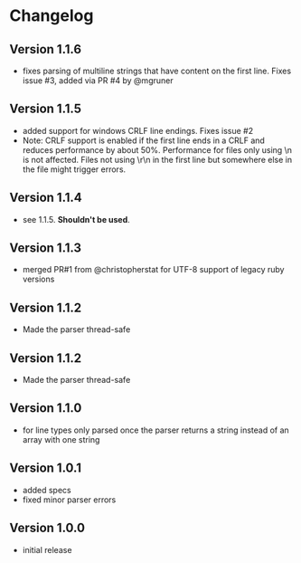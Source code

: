 Changelog
=============

## Version 1.1.6
  * fixes parsing of multiline strings that have content on the first line. Fixes issue #3, added via PR #4 by @mgruner

## Version 1.1.5
 * added support for windows CRLF line endings. Fixes issue #2
 * Note: CRLF support is enabled if the first line ends in a CRLF and reduces performance by about 50%. Performance for files only using \n is not affected. Files not using \r\n in the first line but somewhere else in the file might trigger errors.

## Version 1.1.4
  * see 1.1.5. **Shouldn't be used**.

## Version 1.1.3

  * merged PR#1 from @christopherstat for UTF-8 support of legacy ruby versions

## Version 1.1.2
  * Made the parser thread-safe

## Version 1.1.2
  * Made the parser thread-safe

## Version 1.1.0

  * for line types only parsed once the parser returns a string instead of an array with one string

## Version 1.0.1

  * added specs
  * fixed minor parser errors

## Version 1.0.0

  * initial release
